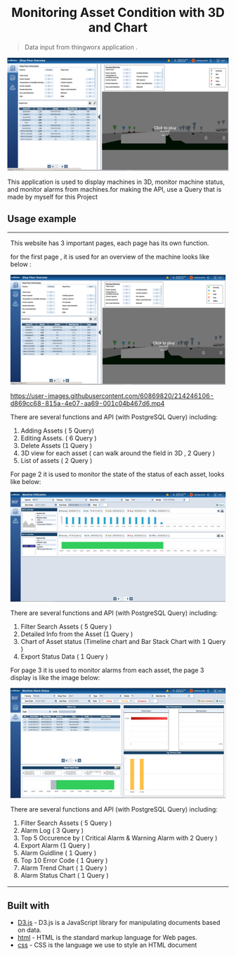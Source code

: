 <!-- # Taichang Development

1. Make sure branch master always up to date
2. Create new branch if you want to develop this application
3. If you want to merge, please merge with other developer -->

<h1 align="center"  style="font-weight:bold;" >
  <br>
  <!-- <a href="http://www.amitmerchant.com/electron-markdownify"><img src="https://raw.githubusercontent.com/amitmerchant1990/electron-markdownify/master/app/img/markdownify.png" alt="Markdownify" width="200"></a> -->
  <br>
  Monitoring Asset Condition with 3D and Chart
  <br>
</h1>

> Data input from thingworx application .

<!-- <h4 align="center">A minimal Markdown Editor desktop app built on top of <a target="_blank">Electron</a>.</h4> -->

![Chat Preview](https://github.com/zainuddin-maker/Monitoring-Machine-3D/blob/master/Page1.PNG?raw=true)

<!-- ![screenshot](https://github.com/zainuddin-maker/Export-Excel-to-Json/blob/master/Convert_excel_to_JSON.mp4?raw=true) -->

This application is used to display machines in 3D, monitor machine status, and monitor alarms from machines.for making the API, use a Query that is made by myself for this Project


## Usage example

<table>
<tr>
<td>


This website has 3 important pages, each page has its own function.


for the first page , it is used for an overview of the machine looks like below :


![Chat Preview](https://github.com/zainuddin-maker/Monitoring-Machine-3D/blob/master/Page1.PNG?raw=true)

https://user-images.githubusercontent.com/60869820/214246106-d869cc68-815a-4e07-aa69-001c04b467d6.mp4

There are several functions and API (with PostgreSQL Query) including:
1. Adding Assets  ( 5 Query)
2. Editing Assets. ( 6 Query )
3. Delete Assets (1 Query )
4. 3D view for each asset ( 
can walk around the field in 3D , 2 Query  )
5. List of assets ( 2 Query )




For page 2 it is used to monitor the state of the status of each asset, looks like below: 

![Chat Preview](https://github.com/zainuddin-maker/Monitoring-Machine-3D/blob/master/Page2.PNG?raw=true)

There are several functions and API (with PostgreSQL Query) including:

1. Filter Search Assets ( 5 Query )
2. Detailed Info from the Asset (1 Query )
3. Chart of Asset status (Timeline chart and Bar Stack Chart with 1 Query ) 
4. Export Status Data ( 1 Query  )


For page 3 it is used to monitor alarms from each asset, the page 3 display is like the image below:

![Chat Preview](https://github.com/zainuddin-maker/Monitoring-Machine-3D/blob/master/Page3.PNG?raw=true)

There are several functions and API (with PostgreSQL Query) including:

1. Filter Search Assets ( 5 Query )
2. Alarm Log  ( 3 Query  )
3. Top 5 Occurence by ( Critical Alarm & Warning Alarm with 2 Query  ) 
4. Export Alarm (1 Query )
5. Alarm Guidline ( 1 Query  )
6. Top 10 Error Code ( 1 Query )
7. Alarm Trend Chart ( 1 Query )
7. Alarm Status Chart ( 1 Query )

</td>
</tr>
</table>

## Built with


-   [D3.js](https://d3js.org/) - D3.js is a JavaScript library for manipulating documents based on data.
-   [html](https://www.w3schools.com/html/) - HTML is the standard markup language for Web pages.
-   [css](https://www.w3schools.com/css/) - CSS is the language we use to style an HTML document

